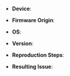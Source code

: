 <!--
Thanks for wanting to report an issue you've found. Please remove this text and fill in the template below.
When doubt, answer as best as you can. The more specific the better.

If possible, please provide reproduction steps (and possibly a kll file or kll file snippet) that detail how to arrive on the issue.
Screenshots, gifs, git repo, gist, etc. are all quite useful ways to describe and provide reproduction steps
-->

* **Device**:
<!-- device with the issue. Please include the layout as well.
It helps to mention where and when you purchased the device.
Some Examples:
 * K-Type (Massdrop November 2017)
 * WhiteFox TrueFox (Kono Store December 2017)
 * Infinity Ergodox Right-side Master (Massdrop 2016) [i.e. right side plugged into computer]
-->

* **Firmware Origin**:
<!-- compulsory, web configurator, controller.git repo, etc. -->

* **OS**:
<!-- compulsory, your OS and the version, e.g. macOS High Sierra, Windows 7 SP1, Ubuntu 14.04 LTS, etc. -->

* **Version**:
<!-- bcdDevice, this can tell us the firmware version (it's the git commit number). The bootloader also has a bcdDevice if you're having issues there.
e.g. bcdDevice 2.da
Linux: lsusb -d 1c11: -v
macOS: ??
Windows: ??
-->

* **Reproduction Steps**:
<!-- steps to reproduce the issue -->

* **Resulting Issue**:
<!-- description of the issue -->

